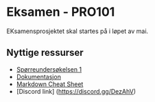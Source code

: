 # Eksamen - PRO101

EKsamensprosjektet skal startes på i løpet av mai.

## Nyttige ressurser 
* [Spørreundersøkelsen 1](https://docs.google.com/forms/d/15b7D72Gg4rgdub0f1uqU4CA9Ao_-V0SKcULedAaiVB8/edit)
* [Dokumentasjon](https://docs.google.com/document/d/1FUXLOJg794F6NIIu2mLVjFSWY7_rolldiPLHSG068us/edit)
* [Markdown Cheat Sheet](https://github.com/adam-p/markdown-here/wiki/Markdown-Cheatsheet#links)
* [Discord link] (https://discord.gg/DezAhV)
